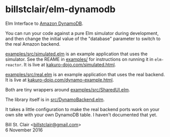 # billstclair/elm-dynamodb

Elm Interface to [Amazon DynamoDB](https://aws.amazon.com/dynamodb/).

You can run your code against a pure Elm simulator during development, and then change the initial value of the "database" parameter to switch to the real Amazon backend.

[examples/src/simulated.elm](examples/src/simulated.elm) is an example application that uses the simulator. See the REAME in [examples/](examples/) for instructions on running it in `elm-reactor`. It is live at [kakuro-dojo.com/simulated.html](https://kakuro-dojo.com/simulated.html).

[examples/src/real.elm](examples/src/real.elm) is an example application that uses the real backend. It is live at [kakuro-dojo.com/dynamo-example.html](https://kakuro-dojo.com/dynamo-example.html).

Both are tiny wrappers around [examples/src/SharedUI.elm](examples/src/SharedUI.elm).

The library itself is in [src/DynamoBackend.elm](src/DynamoBackend.elm).

It takes a little configuration to make the real backend ports work on your own site with your own DynamoDB table. I haven't documented that yet.

Bill St. Clair &lt;billstclair@gmail.com&gt;<br/>
6 November 2016
